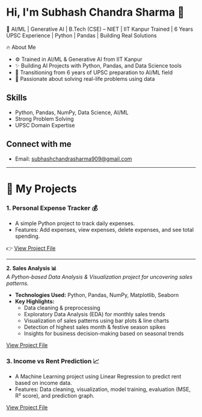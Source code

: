 # Hi, I'm Subhash Chandra Sharma 👋

🚀 AI/ML | Generative AI | B.Tech (CSE) – NIET | IIT Kanpur Trained | 6 Years UPSC Experience | Python | Pandas | Building Real Solutions

🔥 About Me
- ⚙️ Trained in AI/ML & Generative AI from IIT Kanpur
- ✨ Building AI Projects with Python, Pandas, and Data Science tools
- 🎯 Transitioning from 6 years of UPSC preparation to AI/ML field
- 🚀 Passionate about solving real-life problems using data

## Skills
- Python, Pandas, NumPy, Data Science, AI/ML
- Strong Problem Solving
- UPSC Domain Expertise

## Connect with me
- Email: subhashchandrasharma909@gmail.com

---

# 📂 My Projects

### 1. Personal Expense Tracker 💰
- A simple Python project to track daily expenses.
- Features: Add expenses, view expenses, delete expenses, and see total spending.

👉 [View Project File](./PERSONAL_EXPENSE_TRACKER.py)

---
**2. Sales Analysis 📊**  
*A Python-based Data Analysis & Visualization project for uncovering sales patterns.*  
- **Technologies Used:** Python, Pandas, NumPy, Matplotlib, Seaborn  
- **Key Highlights:**  
  - Data cleaning & preprocessing  
  - Exploratory Data Analysis (EDA) for monthly sales trends  
  - Visualization of sales patterns using bar plots & line charts  
  - Detection of highest sales month & festive season spikes  
  - Insights for business decision-making based on seasonal trends  


[View Project File](https://github.com/subbhaaash/sales-analysis/blob/main/Sales_Analysis_Project.ipynb)


### 3. Income vs Rent Prediction 📈
- A Machine Learning project using Linear Regression to predict rent based on income data.
- Features: Data cleaning, visualization, model training, evaluation (MSE, R² score), and prediction graph.

[View Project File](https://github.com/subbhaaash/Income-vs-Rent-ML/blob/main/Income-vs-RENT-ML.ipynb)





  



<!--
**subbhaaash/subbhaaash** is a ✨ _special_ ✨ repository because its `README.md` (this file) appears on your GitHub profile.

Here are some ideas to get you started:

- 🔭 I’m currently working on ...
- 🌱 I’m currently learning ...
- 👯 I’m looking to collaborate on ...
- 🤔 I’m looking for help with ...
- 💬 Ask me about ...
- 📫 How to reach me: ...
- 😄 Pronouns: ...
- ⚡ Fun fact: ...
-->
